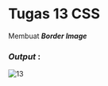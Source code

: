 # Tugas 13 CSS

Membuat <b><i>Border Image</i></b>

<h3><i>Output </i>:</h3>

![13](https://user-images.githubusercontent.com/92837751/183272086-86bad89a-906b-4e2e-ad92-8749cbd7ae92.jpg)
